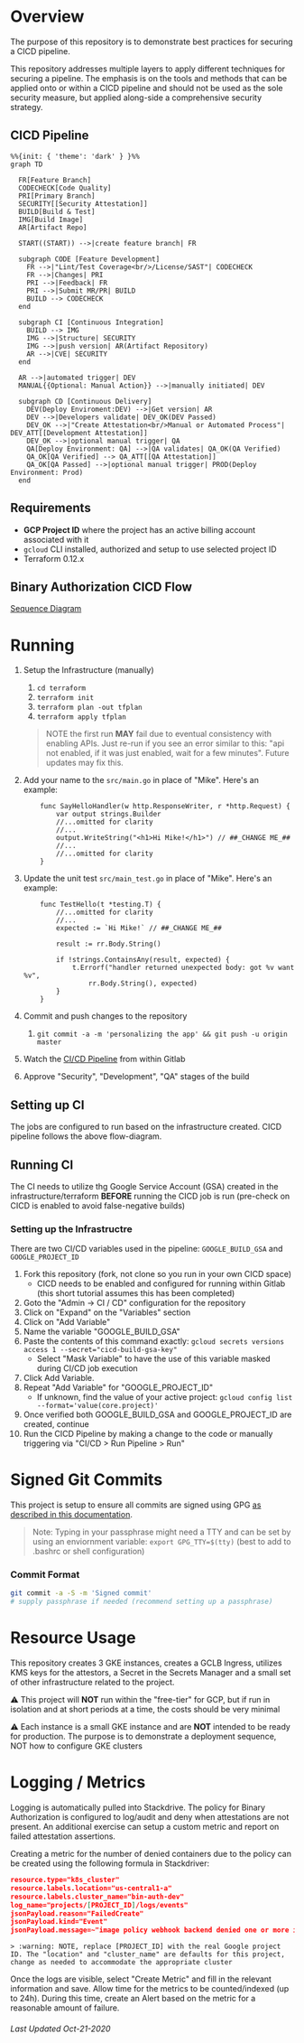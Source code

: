 # Overview

The purpose of this repository is to demonstrate best practices for securing a CICD pipeline.

This repository addresses multiple layers to apply different techniques for securing a pipeline. The emphasis is on the tools and methods that can be applied onto or within a CICD pipeline and should not be used as the sole security measure, but applied along-side a comprehensive security strategy.

## CICD Pipeline

```mermaid
%%{init: { 'theme': 'dark' } }%%
graph TD

  FR[Feature Branch]
  CODECHECK[Code Quality]
  PRI[Primary Branch]
  SECURITY[[Security Attestation]]
  BUILD[Build & Test]
  IMG[Build Image]
  AR[Artifact Repo]

  START((START)) -->|create feature branch| FR

  subgraph CODE [Feature Development]
    FR -->|"Lint/Test Coverage<br/>/License/SAST"| CODECHECK
    FR -->|Changes| PRI
    PRI -->|Feedback| FR
    PRI -->|Submit MR/PR| BUILD
    BUILD --> CODECHECK
  end

  subgraph CI [Continuous Integration]
    BUILD --> IMG
    IMG -->|Structure| SECURITY
    IMG -->|push version| AR(Artifact Repository)
    AR -->|CVE| SECURITY
  end

  AR -->|automated trigger| DEV
  MANUAL{{Optional: Manual Action}} -->|manually initiated| DEV

  subgraph CD [Continuous Delivery]
    DEV(Deploy Enviroment:DEV) -->|Get version| AR
    DEV -->|Developers validate| DEV_OK(DEV Passed)
    DEV_OK -->|"Create Attestation<br/>Manual or Automated Process"| DEV_ATT[[Development Attestation]]
    DEV_OK -->|optional manual trigger| QA
    QA[Deploy Environment: QA] -->|QA validates| QA_OK(QA Verified)
    QA_OK[QA Verified] --> QA_ATT[[QA Attestation]]
    QA_OK[QA Passed] -->|optional manual trigger| PROD(Deploy Environment: Prod)
  end

```

## Requirements

* **GCP Project ID** where the project has an active billing account associated with it
* `gcloud` CLI installed, authorized and setup to use selected project ID
* Terraform 0.12.x

## Binary Authorization CICD Flow

[Sequence Diagram](docs/BINARY_AUTHORIZATION.md)

# Running

1. Setup the Infrastructure (manually)
    1. `cd terraform`
    1. `terraform init`
    1. `terraform plan -out tfplan`
    1. `terraform apply tfplan`

    > NOTE the first run **MAY** fail due to eventual consistency with enabling APIs.  Just re-run if you see an error similar to this: "api not enabled, if it was just enabled, wait for a few minutes". Future updates may fix this.

1. Add your name to the `src/main.go` in place of "Mike". Here's an example:
    ```golang
        func SayHelloHandler(w http.ResponseWriter, r *http.Request) {
            var output strings.Builder
            //...omitted for clarity
            //...
            output.WriteString("<h1>Hi Mike!</h1>") // ##_CHANGE ME_##
            //...
            //...omitted for clarity
        }
    ```

1. Update the unit test `src/main_test.go` in place of "Mike". Here's an example:
    ```golang
        func TestHello(t *testing.T) {
            //...omitted for clarity
            //...
            expected := `Hi Mike!` // ##_CHANGE ME_##

            result := rr.Body.String()

            if !strings.ContainsAny(result, expected) {
                t.Errorf("handler returned unexpected body: got %v want %v",
                    rr.Body.String(), expected)
            }
        }
    ```

1. Commit and push changes to the repository
    1. `git commit -a -m 'personalizing the app' && git push -u origin master`

1. Watch the [CI/CD Pipeline](-/pipelines) from within Gitlab

1. Approve "Security", "Development", "QA" stages of the build

## Setting up CI

The jobs are configured to run based on the infrastructure created. CICD pipeline follows the above flow-diagram.

## Running CI

The CI needs to utilize thg Google Service Account (GSA) created in the infrastructure/terraform **BEFORE** running the CICD job is run (pre-check on CICD is enabled to avoid false-negative builds)

### Setting up the Infrastructre

There are two CI/CD variables used in the pipeline:  `GOOGLE_BUILD_GSA` and `GOOGLE_PROJECT_ID`

1. Fork this repository (fork, not clone so you run in your own CICD space)
    * CICD needs to be enabled and configured for running within Gitlab (this short tutorial assumes this has been completed)
1. Goto the "Admin -> CI / CD" configuration for the repository
1. Click on "Expand" on the "Variables" section
1. Click on "Add Variable"
1. Name the variable "GOOGLE_BUILD_GSA"
1. Paste the contents of this command exactly: `gcloud secrets versions access 1 --secret="cicd-build-gsa-key"`
    * Select "Mask Variable" to have the use of this variable masked during CI/CD job execution
1. Click Add Variable.
1. Repeat "Add Variable" for "GOOGLE_PROJECT_ID"
    * If unknown, find the value of your active project: `gcloud config list --format='value(core.project)'`
1. Once verified both GOOGLE_BUILD_GSA and GOOGLE_PROJECT_ID are created, continue
1. Run the CICD Pipeline by making a change to the code or manually triggering via "CI/CD > Run Pipeline > Run"

# Signed Git Commits

This project is setup to ensure all commits are signed using GPG [as described in this documentation](https://gitlab.com/help/user/project/repository/gpg_signed_commits/index.md).

>Note: Typing in your passphrase might need a TTY and can be set by using an enviornment variable: `export GPG_TTY=$(tty)` (best to add to .bashrc or shell configuration)

### Commit Format

```bash
git commit -a -S -m 'Signed commit'
# supply passphrase if needed (recommend setting up a passphrase)
```

# Resource Usage

This repository creates 3 GKE instances, creates a GCLB Ingress, utilizes KMS keys for the attestors, a Secret in the Secrets Manager and a small set of other infrastructure related to the project.

:warning: This project will **NOT** run within the "free-tier" for GCP, but if run in isolation and at short periods at a time, the costs should be very minimal

:warning: Each instance is a small GKE instance and are **NOT** intended to be ready for production. The purpose is to demonstrate a deployment sequence, NOT how to configure GKE clusters


# Logging / Metrics

Logging is automatically pulled into Stackdrive. The policy for Binary Authorization is configured to log/audit and deny when attestations are not present. An additional exercise can setup a custom metric and report on failed attestation assertions.

Creating a metric for the number of denied containers due to the policy can be created using the following formula in Stackdriver:

```json
resource.type="k8s_cluster"
resource.labels.location="us-central1-a"
resource.labels.cluster_name="bin-auth-dev"
log_name="projects/[PROJECT_ID]/logs/events"
jsonPayload.reason="FailedCreate"
jsonPayload.kind="Event"
jsonPayload.message=~"image policy webhook backend denied one or more images" AND NOT "(combined from similar events)"
```

    > :warning: NOTE, replace [PROJECT_ID] with the real Google project ID. The "location" and "cluster_name" are defaults for this project, change as needed to accommodate the appropriate cluster

Once the logs are visible, select "Create Metric" and fill in the relevant information and save.  Allow time for the metrics to be counted/indexed (up to 24h). During this time, create an Alert based on the metric for a reasonable amount of failure.

###### Last Updated Oct-21-2020